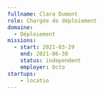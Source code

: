 ```yaml
---
fullname: Clara Dumont
role: Chargée de déploiement
domaine:
  - Déploiement
missions:
  - start: 2021-03-29
    end: 2021-06-30
    status: independent
    employer: Octo
startups:
    - locatio
---
```



